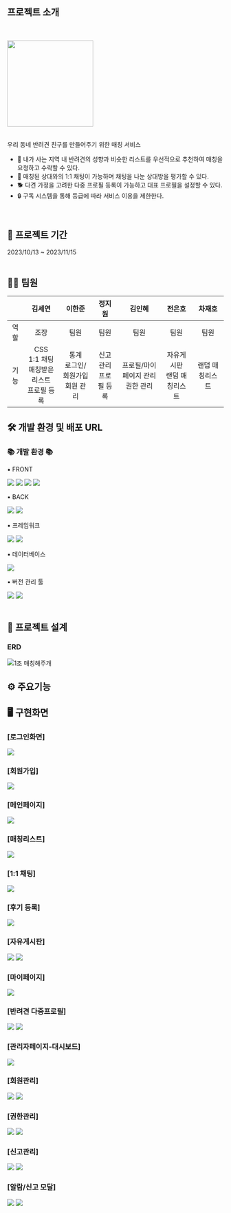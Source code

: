 ## 프로젝트 소개
<br>
<br>
<img src="https://github.com/SEYEON94/MatchDog_semi/assets/121929117/b21902f9-c2cc-4646-834e-4746d8b9ec6e" width="auto" height="200">
<br>
<br>

우리 동네 반려견 친구를 만들어주기 위한 매칭 서비스

- 🤝 내가 사는 지역 내 반려견의 성향과 비슷한 리스트를 우선적으로 추천하여 매칭을 요청하고 수락할 수 있다.
- 💬 매칭된 상대와의 1:1 채팅이 가능하며 채팅을 나눈 상대방을 평가할 수 있다.
- 🐕 다견 가정을 고려한 다중 프로필 등록이 가능하고 대표 프로필을 설정할 수 있다.
- 🔒 구독 시스템을 통해 등급에 따라 서비스 이용을 제한한다. 

<br>

## 📅 프로젝트 기간 
2023/10/13 ~ 2023/11/15
<br>
<br>

## 👩‍🚀 팀원

|   | 김세연  | 이한준  | 정지원  | 김인혜  | 전은호  | 차재호  |
|:---:|:---:|:---:|:---:|:---:|:---:|:---:|
| 역할 | 조장  | 팀원  | 팀원  | 팀원  | 팀원  | 팀원  |
| 기능 | CSS<br>1:1 채팅<br>매칭받은 리스트<br>프로필 등록 | 통계<br>로그인/회원가입<br>회원 관리 | 신고 관리<br>프로필 등록 | 프로필/마이페이지 관리<br>권한 관리 | 자유게시판<br>랜덤 매칭리스트| 랜덤 매칭리스트

## 🛠 개발 환경 및 배포 URL

<div align=left>
	<h3>📚 개발 환경 📚</h3>
	<p>▪ FRONT</p>
</div>
<div align="left">
	<img src="https://img.shields.io/badge/HTML5-E34F26?style=flat&logo=HTML5&logoColor=white" />
	<img src="https://img.shields.io/badge/CSS3-1572B6?style=flat&logo=CSS3&logoColor=white" />
	<img src="https://img.shields.io/badge/JavaScript-F7DF1E?style=flat&logo=JavaScript&logoColor=white" />
	<img src="https://img.shields.io/badge/jQuery-0769AD?style=flat&logo=jQuery&logoColor=white" />
	<br>
</div>
<div align=left>
	<p>▪ BACK</p>
</div>
<div align="left">
	<img src="https://img.shields.io/badge/Java-007396?style=flat&logo=Conda-Forge&logoColor=white" />
	<img src="https://img.shields.io/badge/Eclipse%20IDE-2C2255?style=flat&logo=EclipseIDE&logoColor=white" />
</div>
<div align=left>
	<p>▪ 프레임워크</p>
</div>
<div align="left">
	<img src="https://img.shields.io/badge/Spring-6DB33F?style=flat&logo=Spring&logoColor=white" />
	<img src="https://img.shields.io/badge/Mybatis-000000?style=flat&logo=Fluentd&logoColor=white" />
</div>
<div align=left>
	<p>▪ 데이터베이스</p>
</div>
<div align="left">
	<img src="https://img.shields.io/badge/mariaDB-003545?style=flat&logo=mariaDB&logoColor=white" />
</div>
<div align=left>
	<p>▪ 버전 관리 툴</p>
</div>
<div align="left">
	<img src="https://img.shields.io/badge/GitHub-181717?style=flat&logo=GitHub&logoColor=white" />
	<img src="https://img.shields.io/badge/Sourcetree-0052CC?style=flat&logo=Sourcetree&logoColor=white" />
</div>
<br>

## 🧱 프로젝트 설계

### ERD
![1조 매칭해주개](https://github.com/SEYEON94/MatchDog_semi/assets/121929117/50f4613b-4b9c-42ef-a4f8-6d2d77ac3f5b)


## ⚙ 주요기능

## 🖥️ 구현화면

<h3>[로그인화면]</h3>
<img src="https://github.com/SEYEON94/MatchDog_semi/assets/121929117/89846af5-a1a3-41d3-b15d-6bbbda058f15">
<br>
<h3>[회원가입]</h3>
<img src="https://github.com/SEYEON94/MatchDog_semi/assets/121929117/6b25b8fd-3bd6-4cb7-a28f-8a787f6f89c5">
<br>
<h3>[메인페이지]</h3>
<img src="https://github.com/SEYEON94/MatchDog_semi/assets/121929117/b091aa38-cfa8-484d-82e8-ef7559ec74e4">
<br>
<h3>[매칭리스트]</h3>
<img src="https://github.com/SEYEON94/MatchDog_semi/assets/121929117/0cc6d29e-7358-419a-8041-dcf07b4b0721">
<br>
<h3>[1:1 채팅]</h3>
<img src="https://github.com/SEYEON94/MatchDog_semi/assets/121929117/040f3f0c-d7b6-4deb-9c10-5c676a549ec4">
<br>
<h3>[후기 등록]</h3>
<img src="https://github.com/SEYEON94/MatchDog_semi/assets/121929117/003fc038-5108-4eb8-ac8c-a00b02c5a880">
<br>
<h3>[자유게시판]</h3>
<img src="https://github.com/SEYEON94/MatchDog_semi/assets/121929117/badeb91d-1326-4b50-840e-5835c53a4cfb">
<img src="https://github.com/SEYEON94/MatchDog_semi/assets/121929117/cd705ab1-f526-4ee5-8495-44fde330cc97">
<br>
<h3>[마이페이지]</h3>
<img src="https://github.com/SEYEON94/MatchDog_semi/assets/121929117/213a3813-561d-4005-9ef9-c57b71542141">
<br>
<h3>[반려견 다중프로필]</h3>
<img src="https://github.com/SEYEON94/MatchDog_semi/assets/121929117/4c0cfb6a-aeef-41e1-b3d2-c2c16c8aa93d">
<img src="https://github.com/SEYEON94/MatchDog_semi/assets/121929117/aea86033-82bc-47ac-9483-1f63056ed466">
<br>
<h3>[관리자페이지-대시보드]</h3>
<img src="https://github.com/SEYEON94/MatchDog_semi/assets/121929117/02352f51-b103-4b8f-96a5-c608e33310dd">
<br>
<h3>[회원관리]</h3>
<img src="https://github.com/SEYEON94/MatchDog_semi/assets/121929117/660f7d02-d96a-4fe1-ac1a-b039996aa8c3">
<img src="https://github.com/SEYEON94/MatchDog_semi/assets/121929117/5fa5ace6-2c08-4e35-b35e-e1db7064bc19">
<br>
<h3>[권한관리]</h3>
<img src="https://github.com/SEYEON94/MatchDog_semi/assets/121929117/a9910968-9f1b-4166-b4f0-12abd29b1b65">
<img src="https://github.com/SEYEON94/MatchDog_semi/assets/121929117/7b0494ba-2d5d-4fa4-ae8d-bbe7d5d9e98f">
<br>
<h3>[신고관리]</h3>
<img src="https://github.com/SEYEON94/MatchDog_semi/assets/121929117/8bfbc45f-3b78-4813-a3cd-79ac3cc8c6a3">
<img src="https://github.com/SEYEON94/MatchDog_semi/assets/121929117/d654c020-9406-4e60-82dd-b92a6c533c77">
<br>
<h3>[알람/신고 모달]</h3>
<img src="https://github.com/SEYEON94/MatchDog_semi/assets/121929117/f73ea2c2-5e86-4972-8efb-a57ab8503a3f">
<img src="https://github.com/SEYEON94/MatchDog_semi/assets/121929117/cb7eaedd-06a6-403b-9a08-de3ecaf5e44c">





